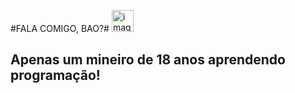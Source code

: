 #FALA COMIGO, BAO?# <img alt="image-removebg-preview (10)" height="35" src="https://user-images.githubusercontent.com/80597337/198156394-4e80f5fc-ef0f-4b6b-bf87-715e7af96fe0.png" width="35"/>
## Apenas um mineiro de 18 anos aprendendo programação! ##
